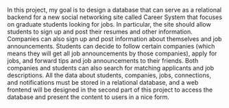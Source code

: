 In this project, my goal is to design a database that can serve as a relational backend for a new social networking site called Career System that focuses on graduate students looking for jobs. In particular, the site should allow students to sign up and post their resumes and other information. Companies can also sign up and post information about themselves and job announcements. Students can decide to follow certain companies (which means they will get all job announcements by those companies), apply for jobs, and forward tips and job announcements to their friends. Both companies and students can also search for matching applicants and job descriptions. All the data about students, companies, jobs, connections, and notifications must be stored in a relational database, and a web frontend will be designed in the second part of this project to access the database and present the content to users in a nice form. 
